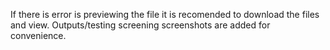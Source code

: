 If there is error is previewing the file it is recomended to download the files and view. Outputs/testing screening screenshots are added for convenience.
